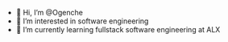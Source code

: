 - 👋 Hi, I’m @Ogenche
- 👀 I’m interested in software engineering
- 🌱 I’m currently learning fullstack software engineering at ALX

<!---
Ogenche/Ogenche is a ✨ special ✨ repository because its `README.md` (this file) appears on your GitHub profile.
You can click the Preview link to take a look at your changes.
--->
